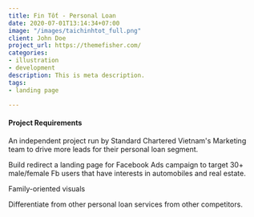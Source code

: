 ```yaml
---
title: Fin Tốt - Personal Loan
date: 2020-07-01T13:14:34+07:00
image: "/images/taichinhtot_full.png"
client: John Doe
project_url: https://themefisher.com/
categories:
- illustration
- development
description: This is meta description.
tags:
- landing page

---
```

#### Project Requirements

An independent project run by Standard Chartered Vietnam's Marketing team to drive more leads for their personal loan segment.

Build redirect a landing page for Facebook Ads campaign to target 30+ male/female Fb users that have interests in automobiles and real estate.

Family-oriented visuals

Differentiate from other personal loan services from other competitors.